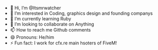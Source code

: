 - 👋 Hi, I’m @Itsmrwatcher
- 👀 I’m interested in Coding, graphics design and founding companys
- 🌱 I’m currently learning Ruby
- 💞️ I’m looking to collaborate on Anything
- 📫 How to reach me Github comments
- 😄 Pronouns: He/him
- ⚡ Fun fact: I work for cfx.re main hsoters of FiveM!
